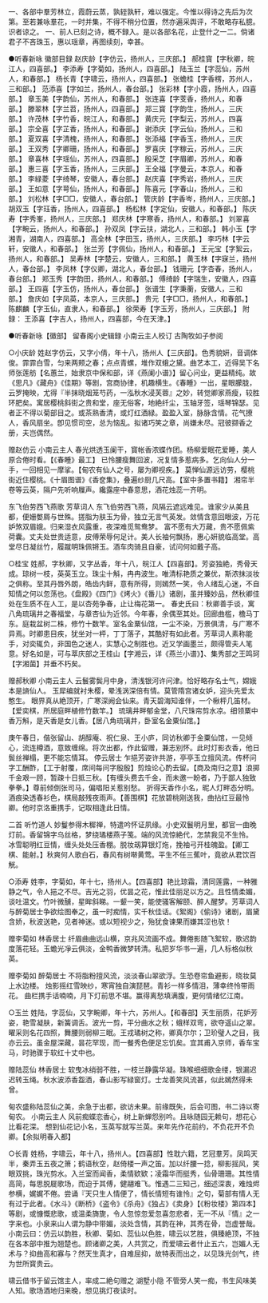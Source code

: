 <!-- { "loadSidebar": true } -->
一、各部中羣芳林立，霞蔚云蒸，孰轾孰轩，难以强定。今惟以得诗之先后为次第。至若兼咏羣花，一时并集，不得不稍分位置，然亦遍采舆评，不敢略存私臆。识者谅之。
一、前人已刻之诗，概不録入。是以各部名花，止登什之一二。倘诸君子不吝珠玉，惠以瑶章，再图续刻，幸甚。

●听春新咏
徽部目録
赵庆龄【字仿云，扬州人，三庆部。】
郝桂寳【字秋卿，皖江人，四喜部。】
李添寿【字菊如，扬州人，四喜部。】
陆玉兰【字蕊仙，苏州人，和春部。】
杨长青【字啸云，扬州人，四喜部。】
张蟾桂【字香楞，苏州人，三和部。】
范添喜【字如兰，扬州人，春台部。】
张彩林【字小霞，扬州人，四喜部。】
章玉美【字韵仙，苏州人，和春部。】
张连喜【字芰香，扬州人，和春部。】
滕翠林【字兰苕，扬州人，四喜部。】
郑三寳【字韵生，扬州人，三庆部。】
许茂林【字竹香，皖江人，和春部。】
黄庆元【字梨云，苏州人，四喜部。】
宗全喜【字芷香，扬州人，和春部。】
谢添庆【字云仙，扬州人，三和部。】
夏双喜【字清槐，扬州人，和春部。】
张添福【字香玉，扬州人，三庆部。】
王双秀【字卿珊，扬州人，和春部。】
罗喜庆【字稼云，苏州人，三庆部。】
章喜林【字瑶仙，苏州人，四喜部。】
殷采芝【字眉卿，苏州人，和春部。】
惠三喜【字玉香，扬州人，三庆部。】
王全福【字曼云，本京人，和春部。】
李緑菱【字绮琴，安徽人，春台部。】
赵庆喜【字秀岩，扬州人，三庆部。】
王如意【字萼仙，扬州人，和春部。】
陈喜元【字春山，扬州人，三和部。】
刘松林【字□□，安徽人，春台部。】
管庆龄【字香岑，扬州人，三庆部。】
胡双玉【字珏香，扬州人，四喜部。】
杨松林【字定仙，安徽人，和春部。】
陈庆寿【字秀峯，扬州人，三庆部。】
郑庆林【字寒香，扬州人，和春部。】
刘翠喜【字畹云，扬州人，和春部。】
孙双凤【字云扶，湖北人，三和部。】
韩小玉【字湘青，湖南人，四喜部。】
高全林【字田玉，扬州人，三庆部。】
李巧林【字云轩，安徽人，和春部。】
张兰芳【字佩仙，扬州人，和春部。】
王元宝【字絮云，扬州人，和春部。】
吴寿林【字楚云，安徽人，三和部。】
黄玉林【字寐兰，扬州人，春台部。】
李凤林【字仪卿，湖北人，春台部。】
钱珊元【字杏春，扬州人，春台部。】
郑玉秀【字韵田，扬州人，和春部。】
傅绮龄【字瑞生，安徽人，四喜部。】
王四喜【字玉仿，扬州人，春台部。】
张谱生【字秉蘅，安徽人，三和部。】
詹庆如【字凤英，本京人，三庆部。】
贵元【字□□，扬州人，和春部。】
陈麒麟【字玉仙，直隶人，和春部。】
徐荣寿【字玉芳，扬州人，三庆部。】
附録：
王添喜【字吉人，扬州人，四喜部，今在天津。】

●听春新咏【徽部】
留春阁小史辑録  小南云主人校订  古陶牧如子参阅

○小庆龄
姓赵字仿云，又字小倩，年十八，扬州人【三庆部】。色秀貌姸，音调体俊。霏霏白雪，匀来两颊之春；点点青螺，堆作双蛾之黛。曲艺本工，近得吴下名师张莲舫【名蕙兰，始隶京中保和部，详《燕阑小谱》】留心问业，更益精纯。故《思凡》《藏舟》《佳期》等剧，宫商协律，机趣横生。《春睡》一出，星眼朦胧，云罗掩映，尤得『半抹晓烟笼芍药，一泓秋水浸芙蓉』之妙，转觉卿家燕瘦，较胜环肥矣。寓居樱桃斜街之贵和堂，座无俗客，地絶纤尘，玉轴牙签，瑶琴锦瑟。见者正不得以菊部目之。或茶熟香清，或灯红酒緑。盈盈入室，脉脉含情。花气撩人，香风扇坐。卽见惯司空，总为恼乱。拟诸巧笑之章，尚嫌未尽。冠彼撷香之册，夫岂偶然。

赠赵仿云
小南云主人
春光烘透玉阑干，寳帐香浓蝶作团。杨柳爱眠花爱睡，美人原合倦时看。【《春睡》最工】
已怜腰瘦舞回波，况复情多惹病多。乞向仙人分一手，一回相见一摩挲。【甸农有仙人之号，屡为卿视疾。】
莫惮仙源远访劳，樱桃街近住樱桃。《十眉图谱》《香奁集》，叠遍纱厨几尺高。【室中多置书籍】
湘帘半卷等云英，隔户先听响屧声。纔露座中春意思，酒花烛蕊一齐明。

东飞伯劳西飞燕歌
芳草词人
东飞伯劳西飞燕，风隔云遮远难见。谁家少从美且都，便姗嫳屑与世殊。搓脂为肤玉为骨，独立无言气英发。敛情含意回眼波，万花妒煞双眉娥。归来湿衣风露重，夜深难觅鸳鸯梦。
富不愿有大万藏，贵不愿佩紫荷囊。丈夫处世贵适意，皮傅荣辱何足计。美人长袖何飘扬，惠心姸貌临高堂。高堂尽日凝丝竹，履蹴明珠佩锵玉。酒车肉骑且自豪，试问何如戴子高。

○桂宝
姓郝，字秋卿，又字丛香，年十八，皖江人【四喜部】。芳姿独絶，秀骨天成。琼树一枝，英英玉立。珠尘十斛，冉冉波生。唯清标艳质之兼优，斯浓抹淡妆之俱称。至其丹唇外朗，皓齿内鲜，意有所得，则嫣然一笑，令人绪乱心迷，不自知情之何以忽荡也。《盘殿》《四门》《烤火》《番儿》诸剧，虽并臻妙品，然秋卿佳处在生质不在人工，是以杏苑争春，止让梅花第一。
春史氏曰：秋卿善手谈，寓八角琉璃井之春福堂，与章杏仙为近邻。今年春，余偶至其处。回廊曲槛，檐马丁东。庭栽盆树二株，修竹十数竿。室名金粟仙馆，一尘不染，万景俱清，与广寒不异焉。时卿患目疾，犹坐对一枰，丁丁落子，其酷好有如此者。芳草词人素称能手，对奕辄负，非国色之迷人，实慧心之制胜也。近又学画墨兰，颇得管夫人笔意。好名如是，可与萃庆部之王桂山【字湘云，详《燕兰小谱》】、集秀部之王鸣珂【字湘菌】并垂不朽矣。

赠郝秋卿
小南云主人
云鬟雾鬓月中身，清浅银河许问津。恰好略存名士气，嫦娥本是謪仙人。
玉犀编就衬朱樱，晕浅涡深倍有情。莫管隋宫诸女妒，迎头先爱太憨生。
眼界真从絶顶开，广寒深阙会仙来。青天碧海知谁伴，一个楸枰几笛材。【爱奕棋，所居庭畔植修竹数竿。】
琉璃井畔郁金堂，八尺珠帘剪水凉。细领粟中香万斛，是天香是女儿香。【居八角琉璃井，卧室名金粟仙馆。】

庚午春日，偕张留山、胡醇庵、祝仁泉、王小庐，同访秋卿于金粟仙馆，一见倾心，流连樽酒，意致缠绵。将次出都，作此留赠，兼志别怀。此时灯影衣香，他日鬓丝禅榻，更不能忘情耳。
停云居士
乍挹芳姿许共游，亭亭玉立擅风流。传杯问字工酬酢，【工于射覆，席间每问字殷殷】剪烛论心酌去留。【商及南归之意】浪掷千金艰一顾，暂疎十日抵三秋。【有缠头费去千金，而未邀一盼者，乃于鄙人独致拳拳。】尊前倾倒张司马，偏唱阳关惹别愁。
折得天香作小名，昵人灯畔态分明。酒痕染透春衫色，棋局敲残夜雨声。【善围棋】花放碧桃刚送我，曲拈红豆最怜卿。他时京洛重携手，记取相逢此日情。

二首
听竹道人
妙鬘参得木穉禅，特遣吟怀证夙缘。小史双鬟明月里，都官一曲晚灯前。香留锦字乌丝格，梦绕璚楼燕子笺。端的风流惊絶代，怎禁我见不生怜。
冰雪聪明红豆情，缠头处处压香棚。脱妆刼算银灯炧，挽袖弓开桂魄盈。【卿工棋、能射。】秋爽何人歌白石，春风有树啭黄莺。平生不任三蕉叶，竟欲从君饮百觥。

○添寿
姓李，字菊如，年十七，扬州人。【四喜部】艳比琼霜，清同莲露，一种雅静之气，令人挹之不尽。吉光之羽，优昙之花，惟此佳丽足以方之。且性情柔媚，谈吐温文。竹叶微醺，星眸斜睇。一颦一笑，能使骚客解颐、醉人醒梦。芳草词人与醉菊居士争欲绘图奉之，虽一时痴情，实千秋佳话。《絮阁》《偷诗》诸剧，眉黛含娇，秋波送艳，见者神迷。或以短视少之，殆犹食谏果而嫌其涩也欤！

赠李菊如
林香居士
纤眉曲曲远山横，京兆风流画不成。舞倦影随飞絮软，歌迟韵度落花轻。玉蟾光凈云俱淡，金鸭香微梦转清。私把岁华书一遍，几人标格似秋英。

赠李菊如
醉菊居士
不将脂粉擅风流，淡淡春山翠欲浮。生恐卷帘鱼避影，晓妆莫上水边楼。
烛影摇红雪映纱，寒宵独自演琵琶。青衫一样多情泪，薄幸终怜带雨花。
曲栏携手话喃喃，月下灯前思不堪。赢得离愁填满腹，更何情绪忆江南。

○玉兰
姓陆，字蕊仙，又字畹卿，年十六，苏州人。【和春部】天生丽质，花妒芳姿，艳雪凝肤，新簧调舌。波光一剪，平分曲水之秋；蛾样双弯，欲夺遥山之翠。曜采则名花四照，舞腰则弱柳三眠。王戎璚树之称，卿真尔尔；卫玠璧人之目，我亦云云。虽金屋深藏，昙花罕现，而一餐秀色便足忘饥矣。宜其甫入京师，香车宝马，时驰骤于软红十丈中也。

赠陆蕊仙
林香居士
软曳冰绡弱不胜，一枝兰静露华凝。珠喉细细歌金缕，银漏迟迟转玉绳。秋水波添香盌酒，春山影写緑窗灯。士龙善笑风流甚，似此嫣然得未曾。

甸农盛称陆蕊仙之美，余急于出都，欲访未果。前缘既失，后会可图，书二诗以寄甸农。
小南云主人
风前痴蝶恋香心，树上新蝉怨别吟。且咏随园无赖句，想花心比看花深。
想到仙花记小名，玉英写就写兰英。来年先作花前约，不负花开不负卿。【余拟明春入都】

○长青
姓杨，字啸云，年十八，扬州人。【四喜部】性耽六籍，艺冠羣芳。凤鸣天半，秦弄玉五夜之箫；鹤语秋空，赵倚楼一声之笛。加以纤腰一捻，柳影摇风，笑眼双挑，珠光剪水。入兰室而闻香，柔情欵欵；凌霜华而挺秀，仙骨珊珊。其性情高简，每思脱屣歌场，而迫于其傅，健翮难飞。惟遇二三知己，细述深衷，难烛烬参横，娓娓不倦。尝诵『天只生人情便了，情长情短有谁怜』之句，菊部有情人无有过于此者。《水斗》《断桥》《盗令》《杀舟》《独占》《卖身》【《粉妆楼》第四本】等剧，或慷慨悲歌，或温柔旖旎，令人忽惊忽爱忽喜忽悲者，无一不从『情』之一字来也。小泉来山人谓为静中带媚，淡处含情，其韵在神，其秀在骨，岂虚誉哉。
小南云曰：仿云以韵胜，秋卿、菊如、蕊仙以色胜，啸云以艺胜，俱臻絶顶，不独在各本部中推为翘楚也。顾诸卿之美，人共赏之，而爱啸云者什止五六，岂媚人无术与？抑曲高和寡与？然天生真才，自难屈抑，故特表而出之，以见珠光剑气，终为世所寳贵云。

啸云借书于留云馆主人，率成二絶句赠之
湖墅小隐
不管旁人笑一痴，书生风味美人知。歌场酒地归来晚，想见挑灯夜读时。
